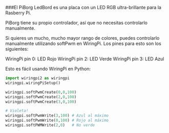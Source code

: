 <!--
---
name: LEDBorg
class: board
type: todas
formfactor: Otro
manufacturer: PiBorg
description: Un único LED RGB para tu Raspberry Pi
url: https://www.piborg.org/ledborg-new/install
buy: https://www.piborg.org/ledborg
image: 'piborg-led-borg.png'
pincount: 26
eeprom: no
pin:
  '11':
    name: Red LED
    direction: salida
    active: alto (encendido)
    description: LED Rojo PiBorg
  '13':
    name: Green LED
    direction: entrada
    active: alto (encendido)
    description: LED Verde PiBorg
  '15':
    name: Blue LED
    direction: salida
    active: alto (encendido)
    description: LED Azul PiBorg
-->
###El PiBorg LedBord es una placa con un LED RGB ultra-brillante para la Rasberry Pi.

PiBorg tiene su propio controlador, así que no necesitas controlarlo manualmente.

Si quieres un mucho, mucho mayor rango de colores, puedes controlarlo manualmente utilizando softPwm en WiringPi. Los pines para esto son los siguientes:

WiringPi pin 0: LED Rojo
WiringPi pin 2: LED Verde
WiringPi pin 3: LED Azul

Esto es fácil usando WiringPi en Python:


```python
import wiringpi2 as wiringpi
wiringpi.wiringPiSetup()

wiringpi.softPwmCreate(0,0,100)
wiringpi.softPwmCreate(2,0,100)
wiringpi.softPwmCreate(3,0,100)

# Violeta!
wiringpi.softPwmWrite(3,100) # Azul al máximo
wiringpi.softPwmWrite(0,100) # Rojo al máximo
wiringpi.softPWMWrite(2,0)	 # No verde
```
